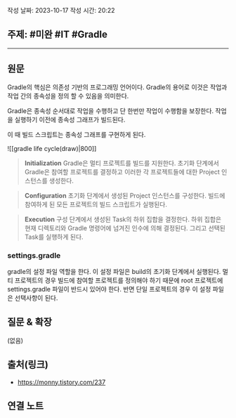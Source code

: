 작성 날짜: 2023-10-17
작성 시간: 20:22

## 주제: #미완 #IT #Gradle 

----
## 원문

Gradle의 핵심은 의존성 기반의 프로그래밍 언어이다. Gradle의 용어로 이것은 작업과 작업 간의 종속성을 정의 할 수 있음을 의미한다.

Gradle은  종속성 순서대로 작업을 수행하고 단 한번만 작업이 수행함을 보장한다. 작업을 실행하기 이전에 종속성 그래프가 빌드된다.

이 때 빌드 스크립트는 종속성 그래프를 구현하게 된다. 

![[gradle life cycle(draw)|800]]

> **Initialization**
> Gradle은 멀티 프로젝트를 빌드를 지원한다. 초기화 단계에서 Gradle은 참여할 프로젝트를 결정하고 이러한 각 프로젝트들에 대한 Project 인스턴스를 생성한다.

> **Configuration**
> 초기화 단계에서 생성된 Project 인스턴스를 구성한다. 빌드에 참여하게 된 모든 프로젝트의 빌드 스크립트가 실행된다.

> **Execution**
> 구성 단계에서 생성된 Task의 하위 집합을 결정한다. 하위 집합은 현재 디렉토리와 Gradle 명령어에 넘겨진 인수에 의해 결정된다. 그리고 선택된 Task를 실행하게 된다.


### settings.gradle

gradle의 설정 파일 역할을 한다. 이 설정 파일은 build의 초기화 단계에서 실행된다. 멀티 프로젝트의 경우 빌드에 참여할 프로젝트를 정의해야 하기 때문에 root 프로젝트에 settings.gradle 파일이 반드시 있어야 한다. 반면 단일 프로젝트의 경우 이 설정 파일은 선택사항이 된다.


## 질문 & 확장

(없음)

## 출처(링크)

- https://monny.tistory.com/237


## 연결 노트











